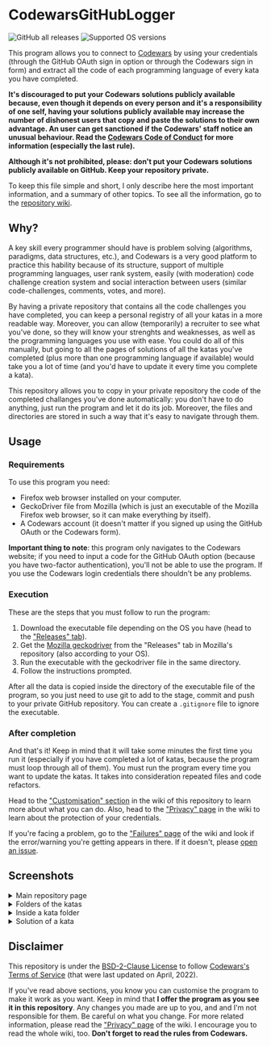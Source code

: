 # CodewarsGitHubLogger
![GitHub all releases](https://img.shields.io/github/downloads/JoseDeFreitas/CodewarsGitHubLogger/total)
![Supported OS versions](https://img.shields.io/badge/for-Windows%2C%20MacOS%2C%20Linux-blue)

This program allows you to connect to [Codewars](https://www.codewars.com) by using your credentials
(through the GitHub OAuth sign in option or through the Codewars sign in form) and extract all the
code of each programming language of every kata you have completed.

**It's discouraged to put your Codewars solutions publicly available because, even though it depends
on every person and it's a responsibility of one self, having your solutions publicly available may
increase the number of dishonest users that copy and paste the solutions to their own advantage. An user
can get sanctioned if the Codewars' staff notice an unusual behaviour. Read the
[Codewars Code of Conduct](https://docs.codewars.com/community/rules/) for more information (especially
the last rule).**

**Although it's not prohibited, please: don't put your Codewars solutions publicly available on GitHub.
Keep your repository private.**

To keep this file simple and short, I only describe here
the most important information, and a summary of other topics. To see all the information, go to the
[repository wiki](https://github.com/JoseDeFreitas/CodewarsGitHubLogger/wiki).

## Why?

A key skill every programmer should have is problem solving (algorithms, paradigms, data structures,
etc.), and Codewars is a very good platform to practice this hability because of its structure, support
of multiple programming languages, user rank system, easily (with moderation) code challenge creation
system and social interaction between users (similar code-challenges, comments, votes, and more).

By having a private repository that contains all the code challenges you have completed, you can keep a
personal registry of all your katas in a more readable way. Moreover, you can allow (temporarily) a recruiter
to see what you've done, so they will know your strenghts and weaknesses, as well as the programming languages
you use with ease. You could do all of this manually, but going to all the pages of solutions of all the
katas you've completed (plus more than one programming language if available) would take you a lot of time
(and you'd have to update it every time you complete a kata).

This repository allows you to copy in your private repository the code of the completed challanges you've
done automatically: you don't have to do anything, just run the program and let it do its job. Moreover,
the files and directories are stored in such a way that it's easy to navigate through them.

## Usage

### Requirements

To use this program you need:

- Firefox web browser installed on your computer.
- GeckoDriver file from Mozilla (which is just an executable of the Mozilla Firefox web browser, so it
can make everything by itself).
- A Codewars account (it doesn't matter if you signed up using the GitHub OAuth or the Codewars form).

**Important thing to note**: this program only navigates to the Codewars website; if you need to input
a code for the GitHub OAuth option (because you have two-factor authentication), you'll not be able to
use the program. If you use the Codewars login credentials there shouldn't be any problems.

### Execution

These are the steps that you must follow to run the program:
1. Download the executable file depending on the OS you have (head to the ["Releases" tab](https://github.com/JoseDeFreitas/CodewarsGitHubLogger/releases)).
2. Get the [Mozilla geckodriver](https://github.com/mozilla/geckodriver/releases) from the "Releases" tab in Mozilla's repository (also according to your
OS).
3. Run the executable with the geckodriver file in the same directory.
4. Follow the instructions prompted.

After all the data is copied inside the directory of the executable file of the program, so you just need
to use git to add to the stage, commit and push to your private GitHub repository. You can create a
`.gitignore` file to ignore the executable.

### After completion

And that's it! Keep in mind that it will take some minutes the first time you run it (especially if you
have completed a lot of katas, because the program must loop through all of them). You must run the program
every time you want to update the katas. It takes into consideration repeated files and code refactors.

Head to the ["Customisation" section](https://github.com/JoseDeFreitas/CodewarsGitHubLogger/wiki/Customisation) in
the wiki of this repository to learn more about what you can do. Also, head to the ["Privacy" page](https://github.com/JoseDeFreitas/CodewarsGitHubLogger/wiki/Privacy) in
the wiki to learn about the protection of your credentials.

If you're facing a problem, go to the ["Failures" page](https://github.com/JoseDeFreitas/CodewarsGitHubLogger/wiki/Failures)
of the wiki and look if the error/warning you're getting appears in there. If it doesn't, please
[open an issue](https://github.com/JoseDeFreitas/CodewarsGitHubLogger/issues/new?assignees=&labels=bug&template=bug_report.yaml).

## Screenshots

<details>
   <summary>Main repository page</summary>
   <img src="https://user-images.githubusercontent.com/37962411/168847084-a6d12825-881e-414c-8ae3-0c7655c7a63a.png">
</details>

<details>
   <summary>Folders of the katas</summary>
   <img src="https://user-images.githubusercontent.com/37962411/168847279-53692969-6a12-4b2e-8ed6-85b929d49beb.png">
</details>

<details>
   <summary>Inside a kata folder</summary>
   <img src="https://user-images.githubusercontent.com/37962411/168847303-9f71d056-5888-489d-804d-12c0b330ad91.png">
</details>

<details>
   <summary>Solution of a kata</summary>
   <img src="https://user-images.githubusercontent.com/37962411/168847325-97818ed9-da90-4dda-bb41-cbaa6b04cc2c.png">
</details>

## Disclaimer

This repository is under the [BSD-2-Clause License](LICENSE) to follow
[Codewars's Terms of Service](https://www.codewars.com/about/terms-of-service) (that were last updated
on April, 2022).

If you've read above sections, you know you can customise the program to make it work as you want. Keep in
mind that **I offer the program as you see it in this repository**. Any changes you made are up to you, and
and I'm not responsible for them. Be careful on what you change. For more related information, please read
the ["Privacy" page](https://github.com/JoseDeFreitas/CodewarsGitHubLogger/wiki/Privacy) of the wiki. I
encourage you to read the whole wiki, too. **Don't forget to read the rules from Codewars.**
